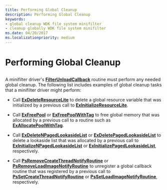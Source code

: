 ```yaml
---
title: Performing Global Cleanup
description: Performing Global Cleanup
keywords:
- global cleanup WDK file system minifilter
- cleanup globally WDK file system minifilter
ms.date: 04/20/2017
ms.localizationpriority: medium
---
```


# Performing Global Cleanup


## <span id="ddk_performing_global_cleanup_if"></span><span id="DDK_PERFORMING_GLOBAL_CLEANUP_IF"></span>


A minifilter driver's [**FilterUnloadCallback**](/windows-hardware/drivers/ddi/fltkernel/nc-fltkernel-pflt_filter_unload_callback) routine must perform any needed global cleanup. The following list includes examples of global cleanup tasks that a minifilter driver might perform:

-   Call [**ExDeleteResourceLite**](/windows-hardware/drivers/ddi/wdm/nf-wdm-exdeleteresourcelite) to delete a global resource variable that was initialized by a previous call to [**ExInitializeResourceLite**](/windows-hardware/drivers/ddi/wdm/nf-wdm-exinitializeresourcelite).

-   Call [**ExFreePool**](/windows-hardware/drivers/ddi/ntddk/nf-ntddk-exfreepool) or [**ExFreePoolWithTag**](/windows-hardware/drivers/ddi/wdm/nf-wdm-exfreepoolwithtag) to free global memory that was allocated by a previous call to a routine such as [**ExAllocatePoolWithTag**](/windows-hardware/drivers/ddi/wdm/nf-wdm-exallocatepoolwithtag).

-   Call [**ExDeleteNPagedLookasideList**](/windows-hardware/drivers/ddi/wdm/nf-wdm-exdeletenpagedlookasidelist) or [**ExDeletePagedLookasideList**](/windows-hardware/drivers/ddi/wdm/nf-wdm-exdeletepagedlookasidelist) to delete a lookaside list that was allocated by a previous call to [**ExInitializeNPagedLookasideList**](/windows-hardware/drivers/ddi/wdm/nf-wdm-exinitializenpagedlookasidelist) or [**ExInitializePagedLookasideList**](/windows-hardware/drivers/ddi/wdm/nf-wdm-exinitializepagedlookasidelist), respectively.

-   Call [**PsRemoveCreateThreadNotifyRoutine**](/windows-hardware/drivers/ddi/ntddk/nf-ntddk-psremovecreatethreadnotifyroutine) or [**PsRemoveLoadImageNotifyRoutine**](/windows-hardware/drivers/ddi/ntddk/nf-ntddk-psremoveloadimagenotifyroutine) to unregister a global callback routine that was registered by a previous call to [**PsSetCreateThreadNotifyRoutine**](/windows-hardware/drivers/ddi/ntddk/nf-ntddk-pssetcreatethreadnotifyroutine) or [**PsSetLoadImageNotifyRoutine**](/windows-hardware/drivers/ddi/ntddk/nf-ntddk-pssetloadimagenotifyroutine), respectively.

 

